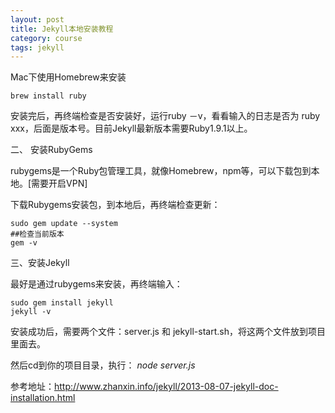 ```yaml
---
layout: post
title: Jekyll本地安装教程
category: course
tags: jekyll
---
```



Mac下使用Homebrew来安装

	brew install ruby
	
安装完后，再终端检查是否安装好，运行ruby －v，看看输入的日志是否为 ruby xxx，后面是版本号。目前Jekyll最新版本需要Ruby1.9.1以上。

二、 安装RubyGems

rubygems是一个Ruby包管理工具，就像Homebrew，npm等，可以下载包到本地。[需要开启VPN]

下载Rubygems安装包，到本地后，再终端检查更新：

	sudo gem update --system
	##检查当前版本
	gem -v

三、安装Jekyll

最好是通过rubygems来安装，再终端输入：

	sudo gem install jekyll
	jekyll -v
	
安装成功后，需要两个文件：server.js 和 jekyll-start.sh，将这两个文件放到项目里面去。

然后cd到你的项目目录，执行： *node server.js*

参考地址：http://www.zhanxin.info/jekyll/2013-08-07-jekyll-doc-installation.html

